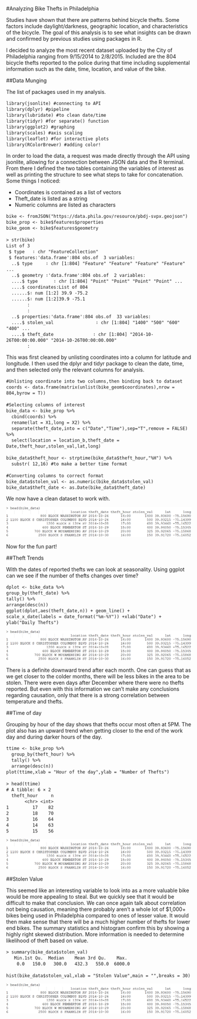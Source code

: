 #Analyzing Bike Thefts in Philadelphia

Studies have shown that there are patterns behind bicycle thefts. Some factors include daylight/darkness, geographic location, and characteristics of the bicycle. The goal of this analysis is to see what insights can be drawn and confirmed by previous studies using packages in R. 

I decided to analyze the most recent dataset uploaded by the City of Philadelphia ranging from 9/15/2014 to 2/8/2015. Included are the 804 bicycle thefts reported to the police during that time including supplemental information such as the date, time, location, and value of the bike.

##Data Munging

The list of packages used in my analysis.
```
library(jsonlite) #connecting to API
library(dplyr) #pipeline
library(lubridate) #to clean date/time
library(tidyr) #for separate() function
library(ggplot2) #graphing
library(scales) #axis scaling
library(leaflet) #for interactive plots
library(RColorBrewer) #adding color!
```

In order to load the data, a request was made directly through the API using jsonlite, allowing for a connection between JSON data and the R terminal. From there I defined the two tables containing the variables of interest as well as printing the structure to see what steps to take for concatenation. Some things I noticed:

- Coordinates is contained as a list of vectors
- Theft_date is listed as a string
- Numeric columns are listed as characters

```
bike <- fromJSON("https://data.phila.gov/resource/pbdj-svpx.geojson")
bike_prop <- bike$features$properties
bike_geom <- bike$features$geometry

> str(bike)
List of 3
 $ type   ∶ chr "FeatureCollection"
 $ features:'data.frame':804 obs.of  3 variables:
  ..$ type     ∶ chr [1:804] "Feature" "Feature" "Feature" "Feature" ...
  ..$ geometry ∶'data.frame':804 obs.of  2 variables:
  ....$ type      ∶ chr [1:804] "Point" "Point" "Point" "Point" ...
  ....$ coordinates:List of 804
  ......$∶ num [1:2] 39.9 -75.2
  ......$∶ num [1:2]39.9 -75.1
		:
		:
  ..$ properties:'data.frame':804 obs.of  33 variables:
  ....$ stolen_val                ∶ chr [1:804] "1400" "500" "600" "400" ...
  ....$ theft_date               ∶ chr [1:804] "2014-10-26T00:00:00.000" "2014-10-26T00:00:00.000"
		:
```

This was first cleaned by unlisting coordinates into a column for latitude and longitude. I then used the dplyr and tidyr package to clean the date, time, and then selected only the relevant columns for analysis.
```
#Unlisting coordinate into two columns,then binding back to dataset
coords <- data.frame(matrix(unlist(bike_geom$coordinates),nrow = 804,byrow = T)) 

#Selecting columns of interest
bike_data <- bike_prop %>% 
  cbind(coords) %>%
  rename(lat = X1,long = X2) %>%
  separate(theft_date,into = c("Date","Time"),sep="T",remove = FALSE) %>%
  select(location = location_b,theft_date = Date,theft_hour,stolen_val,lat,long)

bike_data$theft_hour <- strptime(bike_data$theft_hour,"%H") %>%
  substr( 12,16) #to make a better time format

#Converting columns to correct format
bike_data$stolen_val <- as.numeric(bike_data$stolen_val) 
bike_data$theft_date <- as.Date(bike_data$theft_date)
```

We now have a clean dataset to work with.

![alt tag](https://github.com/tommybaw/Philadelphia-Bike-Theft-Analysis/blob/master/Other/Dataset.png)


Now for the fun part! 

##Theft Trends

With the dates of reported thefts we can look at seasonality. Using ggplot can we see if the number of thefts changes over time?
```
dplot <- bike_data %>%
group_by(theft_date) %>%
tally() %>%
arrange(desc(n))
ggplot(dplot,aes(theft_date,n)) + geom_line() +
scale_x_date(labels = date_format("%m-%Y")) +xlab("Date") + ylab("Daily Thefts")
```
![alt tag](https://github.com/tommybaw/Philadelphia-Bike-Theft-Analysis/blob/master/Other/Dataset.png)

There is a definite downward trend after each month. One can guess that as we get closer to the colder months, there will be less bikes in the area to be stolen. There were even days after December where there were no thefts reported. But even with this information we can’t make any conclusions regarding causation, only that there is a strong correlation between temperature and thefts.



##Time of day


Grouping by hour of the day shows that thefts occur most often at 5PM. The plot also has an upward trend when getting closer to the end of the work day and during darker hours of the day.
```
ttime <- bike_prop %>%
  group_by(theft_hour) %>%
  tally() %>%
  arrange(desc(n))
plot(ttime,xlab = "Hour of the day",ylab = "Number of Thefts")

> head(ttime)
# A tibble: 6 × 2
  theft_hour     n
       <chr> <int>
1         17    82
2         18    70
3         16    64
4         14    63
5         15    56
```

![alt tag](https://github.com/tommybaw/Philadelphia-Bike-Theft-Analysis/blob/master/Other/Dataset.png)



##Stolen Value

This seemed like an interesting variable to look into as a more valuable bike would be more appealing to steal. But we quickly see that it would be difficult to make that conclusion. We can once again talk about correlation not being causation, meaning there probably aren’t a whole lot of $1,000+ bikes being used in Philadelphia compared to ones of lesser value. It would then make sense that there will be a much higher number of thefts for lower end bikes. The summary statistics and histogram confirm this by showing a highly right skewed distribution. More information is needed to determine likelihood of theft based on value. 
```
> summary(bike_data$stolen_val)
   Min.1st Qu.  Median    Mean 3rd Qu.    Max.
    0.0   150.0   300.0   432.3   550.0  6000.0

hist(bike_data$stolen_val,xlab = "Stolen Value",main = "",breaks = 30)
```
![alt tag](https://github.com/tommybaw/Philadelphia-Bike-Theft-Analysis/blob/master/Other/Dataset.png)

